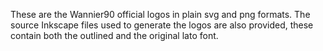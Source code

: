These are the Wannier90 official logos in plain svg and png formats.
The source Inkscape files used to generate the logos are also provided,
these contain both the outlined and the original lato font.
